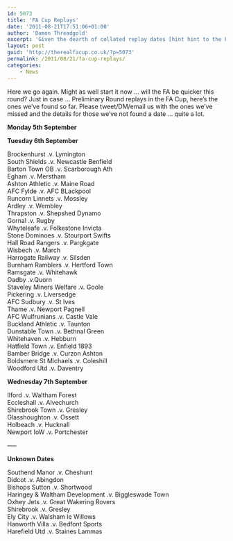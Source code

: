 ```yaml
---
id: 5073
title: 'FA Cup Replays'
date: '2011-08-21T17:51:06+01:00'
author: 'Damon Threadgold'
excerpt: 'Given the dearth of collated replay dates [hint hint to the FA], here''s the ones we''ve found. Please tweet/DM/email the ones we''ve missed, bound to be loads.'
layout: post
guid: 'http://therealfacup.co.uk/?p=5073'
permalink: /2011/08/21/fa-cup-replays/
categories:
    - News
---
```


Here we go again. Might as well start it now … will the FA be quicker this round? Just in case … Preliminary Round replays in the FA Cup, here’s the ones we’ve found so far. Please tweet/DM/email us with the ones we’ve missed and the details for those we’ve not found a date … quite a lot.

**Monday 5th September**

**Tuesday 6th September**

Brockenhurst .v. Lymington  
South Shields .v. Newcastle Benfield  
Barton Town OB .v. Scarborough Ath  
Egham .v. Merstham  
Ashton Athletic .v. Maine Road  
AFC Fylde .v. AFC BLackpool  
Runcorn Linnets .v. Mossley  
Ardley .v. Wembley  
Thrapston .v. Shepshed Dynamo  
Gornal .v. Rugby  
Whyteleafe .v. Folkestone Invicta  
Stone Dominoes .v. Stourport Swifts  
Hall Road Rangers .v. Pargkgate  
Wisbech .v. March  
Harrogate Railway .v. Silsden  
Burnham Ramblers .v. Hertford Town  
Ramsgate .v. Whitehawk  
Oadby .v.Quorn  
Staveley Miners Welfare .v. Goole  
Pickering .v. Liversedge  
AFC Sudbury .v. St Ives  
Thame .v. Newport Pagnell  
AFC Wulfrunians .v. Castle Vale  
Buckland Athletic .v. Taunton  
Dunstable Town .v. Bethnal Green  
Whitehaven .v. Hebburn  
Hatfield Town .v. Enfield 1893  
Bamber Bridge .v. Curzon Ashton  
Boldsmere St Michaels .v. Coleshill  
Woodford Utd .v. Daventry

**Wednesday 7th September**

Ilford .v. Waltham Forest  
Eccleshall .v. Alvechurch  
Shirebrook Town .v. Gresley  
Glasshoughton .v. Ossett  
Holbeach .v. Hucknall  
Newport IoW .v. Portchester

—–

**Unknown Dates**

Southend Manor .v. Cheshunt  
Didcot .v. Abingdon  
Bishops Sutton .v. Shortwood  
Haringey &amp; Waltham Development .v. Biggleswade Town  
Oxhey Jets .v. Great Wakering Rovers  
Shirebrook .v. Gresley  
Ely City .v. Walsham le Willows  
Hanworth Villa .v. Bedfont Sports  
Harefield Utd .v. Staines Lammas